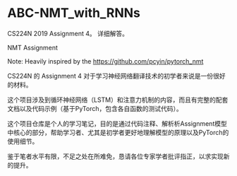 # ABC-NMT_with_RNNs

CS224N 2019 Assignment 4。 详细解答。

NMT Assignment

Note: Heavily inspired by the https://github.com/pcyin/pytorch_nmt 

CS224N 的 Assignment 4 对于学习神经网络翻译技术的初学者来说是一份很好的材料。

这个项目涉及到循环神经网络（LSTM）和注意力机制的内容，而且有完整的配套文档以及代码示例（基于PyTorch，包含各自函数的测试代码）。

这个项目仓库是个人的学习笔记，目的是通过代码注释、解析析Assignment模型中核心的部分，帮助学习者、尤其是初学者更好地理解模型的原理以及PyTorch的使用细节。 

鉴于笔者水平有限，不足之处在所难免，恳请各位专家学者批评指正，以求实现新的提升。
